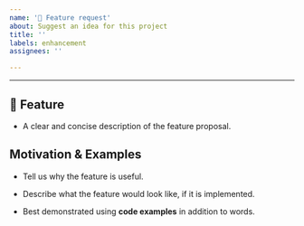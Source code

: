 ```yaml
---
name: '🚀 Feature request'
about: Suggest an idea for this project
title: ''
labels: enhancement
assignees: ''

---
```



---

## 🚀 Feature
* A clear and concise description of the feature proposal.

## Motivation & Examples

* Tell us why the feature is useful.

* Describe what the feature would look like, if it is implemented.<br>
* Best demonstrated using **code examples** in addition to words.